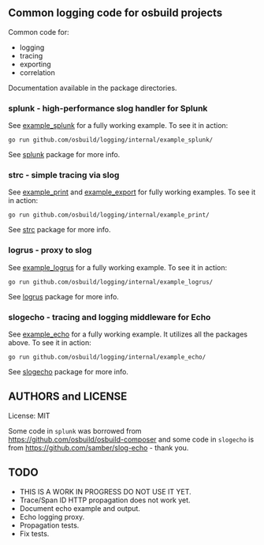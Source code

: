 ## Common logging code for osbuild projects

Common code for:

* logging
* tracing
* exporting
* correlation

Documentation available in the package directories.

### splunk - high-performance slog handler for Splunk

See [example_splunk](internal/example_splunk/main.go) for a fully working example. To see it in action:

```
go run github.com/osbuild/logging/internal/example_splunk/
```

See [splunk](pkg/splunk) package for more info.

### strc - simple tracing via slog

See [example_print](internal/example_print/main.go) and [example_export](internal/example_export/main.go) for fully working examples. To see it in action:

```
go run github.com/osbuild/logging/internal/example_print/
```

See [strc](pkg/strc) package for more info.

### logrus - proxy to slog

See [example_logrus](internal/example_logrus/main.go) for a fully working example. To see it in action:

```
go run github.com/osbuild/logging/internal/example_logrus/
```

See [logrus](pkg/logrus) package for more info.

### slogecho - tracing and logging middleware for Echo

See [example_echo](internal/example_echo/main.go) for a fully working example. It utilizes all the packages above. To see it in action:

```
go run github.com/osbuild/logging/internal/example_echo/
```

See [slogecho](pkg/slogecho) package for more info.

## AUTHORS and LICENSE

License: MIT

Some code in `splunk` was borrowed from https://github.com/osbuild/osbuild-composer and some code in `slogecho` is from https://github.com/samber/slog-echo - thank you.

## TODO

* THIS IS A WORK IN PROGRESS DO NOT USE IT YET.
* Trace/Span ID HTTP propagation does not work yet.
* Document echo example and output.
* Echo logging proxy.
* Propagation tests.
* Fix tests.
